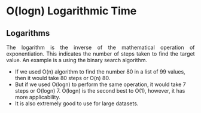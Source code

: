 <h1>O(logn) Logarithmic Time</h1>

<h2>Logarithms</h2>
<p align = "justify">The logarithm is the inverse of the mathematical operation of exponentiation. This indicates the number of steps taken to find the target value. An example is a using the binary search algorithm.</p>

- If we used O(n) algorithm to find the number 80 in a list of 99 values, then it would take 80 steps or O(n) 80.
- But if we used O(logn) to perform the same operation, it would take 7 steps or O(logn) 7. O(logn) is the second best to O(1), however, it has more applicability.
- It is also extremely good to use for large datasets.
